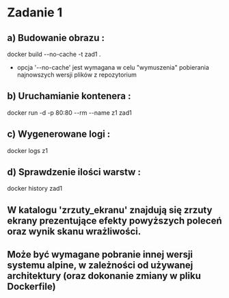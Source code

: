 # Zadanie 1

## a) Budowanie obrazu :
docker build --no-cache -t zad1 .
* opcja '--no-cache' jest wymagana w celu "wymuszenia" pobierania najnowszych wersji plików z repozytorium
## b) Uruchamianie kontenera :
docker run -d -p 80:80 --rm --name z1 zad1
## c) Wygenerowane logi :
docker logs z1
## d) Sprawdzenie ilości warstw :
docker history zad1

## W katalogu 'zrzuty_ekranu' znajdują się zrzuty ekrany prezentujące efekty powyższych poleceń oraz wynik skanu wrażliwości.
## Może być wymagane pobranie innej wersji systemu alpine, w zależności od używanej architektury (oraz dokonanie zmiany w pliku Dockerfile)
